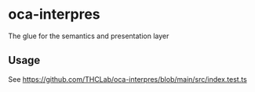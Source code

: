 # oca-interpres
The glue for the semantics and presentation layer

## Usage

See https://github.com/THCLab/oca-interpres/blob/main/src/index.test.ts
